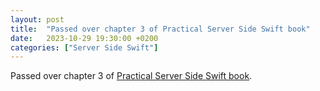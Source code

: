 ```yaml
---
layout: post
title:  "Passed over chapter 3 of Practical Server Side Swift book"
date:   2023-10-29 19:30:00 +0200
categories: ["Server Side Swift"]
---
```

Passed over chapter 3 of [Practical Server Side Swift book](https://theswiftdev.gumroad.com/l/practical-server-side-swift).
